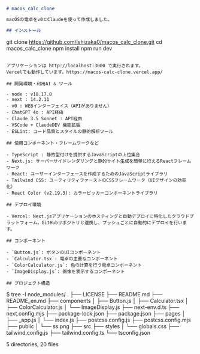 ```markdown
# macos_calc_clone

macOSの電卓をv0とClaudeを使って作成しました。

## インストール

```
git clone https://github.com/ishizaka0/macos_calc_clone.git
cd macos_calc_clone
npm install
npm run dev
```

アプリケーションは http://localhost:3000 で実行されます。
Vercelでも動作しています。https://macos-calc-clone.vercel.app/

## 開発環境・利用AI & ツール

- node : v18.17.0
- next : 14.2.11
- v0 : WEBインターフェイス（APIがありません）
- ChatGPT 4o : API経由
- Claude 3.5 Sonnet : API経由
- VSCode + ClaudeDEV 機能拡張
- ESLint: コード品質とスタイルの静的解析ツール

## 使用コンポーネント・フレームワークなど

- TypeScript : 静的型付けを提供するJavaScriptの上位集合
- Next.js: サーバーサイドレンダリングと静的サイト生成を簡単に行えるReactフレームワーク
- React: ユーザーインターフェースを作成するためのJavaScriptライブラリ
- Tailwind CSS: ユーティリティファーストのCSSフレームワーク（UIデザインの効率化）
- React Color (v2.19.3): カラーピッカーコンポーネントライブラリ

## デプロイ環境

- Vercel: Next.jsアプリケーションのホスティングと自動デプロイに特化したクラウドプラットフォーム。GitHubリポジトリと連携し、プッシュごとに自動的にデプロイを行います。

## コンポーネント

- `Button.js`: ボタンのUIコンポーネント
- `Calculator.tsx`: 電卓の主要なコンポーネント
- `ColorCalculator.js`: 色の計算を行う電卓コンポーネント
- `ImageDisplay.js`: 画像を表示するコンポーネント

## プロジェクト構造

```
$ tree -I node_modules/
.
├── LICENSE
├── README.md
├── README_en.md
├── components
│   ├── Button.js
│   ├── Calculator.tsx
│   ├── ColorCalculator.js
│   └── ImageDisplay.js
├── next-env.d.ts
├── next.config.mjs
├── package-lock.json
├── package.json
├── pages
│   ├── _app.js
│   └── index.js
├── postcss.config.js
├── postcss.config.mjs
├── public
│   └── ss.png
├── src
├── styles
│   └── globals.css
├── tailwind.config.js
├── tailwind.config.ts
└── tsconfig.json

5 directories, 20 files
```